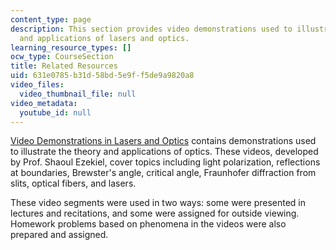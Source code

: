 ```yaml
---
content_type: page
description: This section provides video demonstrations used to illustrate the theory
  and applications of lasers and optics.
learning_resource_types: []
ocw_type: CourseSection
title: Related Resources
uid: 631e0785-b31d-58bd-5e9f-f5de9a9820a8
video_files:
  video_thumbnail_file: null
video_metadata:
  youtube_id: null
---
```


[Video Demonstrations in Lasers and Optics](/courses/res-6-006-video-demonstrations-in-lasers-and-optics-spring-2008) contains demonstrations used to illustrate the theory and applications of optics. These videos, developed by Prof. Shaoul Ezekiel, cover topics including light polarization, reflections at boundaries, Brewster's angle, critical angle, Fraunhofer diffraction from slits, optical fibers, and lasers.

These video segments were used in two ways: some were presented in lectures and recitations, and some were assigned for outside viewing. Homework problems based on phenomena in the videos were also prepared and assigned.